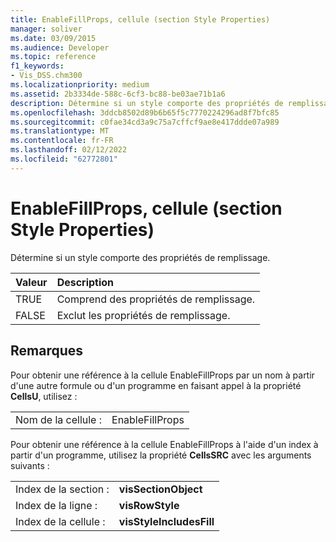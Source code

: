 ```yaml
---
title: EnableFillProps, cellule (section Style Properties)
manager: soliver
ms.date: 03/09/2015
ms.audience: Developer
ms.topic: reference
f1_keywords:
- Vis_DSS.chm300
ms.localizationpriority: medium
ms.assetid: 2b3334de-588c-6cf3-bc88-be03ae71b1a6
description: Détermine si un style comporte des propriétés de remplissage.
ms.openlocfilehash: 3ddcb8502d89b6b65f5c7770224296ad8f7bfc85
ms.sourcegitcommit: c0fae34cd3a9c75a7cffcf9ae8e417ddde07a989
ms.translationtype: MT
ms.contentlocale: fr-FR
ms.lasthandoff: 02/12/2022
ms.locfileid: "62772801"
---
```

# <a name="enablefillprops-cell-style-properties-section"></a>EnableFillProps, cellule (section Style Properties)

Détermine si un style comporte des propriétés de remplissage.
  
|**Valeur**|**Description**|
|:-----|:-----|
|TRUE  <br/> |Comprend des propriétés de remplissage. |
|FALSE  <br/> |Exclut les propriétés de remplissage. |
   
## <a name="remarks"></a>Remarques

Pour obtenir une référence à la cellule EnableFillProps par un nom à partir d'une autre formule ou d'un programme en faisant appel à la propriété **CellsU**, utilisez : 
  
|||
|:-----|:-----|
|Nom de la cellule :  <br/> |EnableFillProps  <br/> |
   
Pour obtenir une référence à la cellule EnableFillProps à l'aide d'un index à partir d'un programme, utilisez la propriété **CellsSRC** avec les arguments suivants : 
  
|||
|:-----|:-----|
|Index de la section :  <br/> |**visSectionObject** <br/> |
|Index de la ligne :  <br/> |**visRowStyle** <br/> |
|Index de la cellule :  <br/> |**visStyleIncludesFill** <br/> |
   


